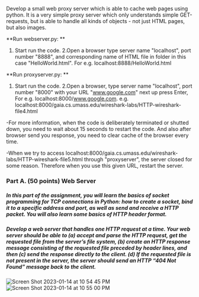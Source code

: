 Develop a small web proxy server which is able to cache web pages using python. It is a very
simple proxy server which only understands simple GET-requests, but is able to handle all kinds
of objects - not just HTML pages, but also images.

**Run webserver.py:
**
1. Start run the code. 2.Open a browser type server name "localhost", port number "8888", and corresponding name of HTML file in folder in this case "HelloWorld.html". For e.g. localhost:8888/HelloWorld.html

**Run proxyserver.py:
**
1. Start run the code. 2.Open a browser, type server name "localhost", port number "8000" with your URL "www.google.com" next up press Enter,
   For e.g. localhost:8000/www.google.com. e.g. localhost:8000/gaia.cs.umass.edu/wireshark-labs/HTTP-wireshark-file4.html

-For more information, when the code is deliberately terminated or shutted down, you need to wait about 15 seconds to restart the code. And also after browser send you response, you need to clear cache of the browser every time.

-When we try to access localhost:8000/gaia.cs.umass.edu/wireshark-labs/HTTP-wireshark-file5.html through "proxyserver", the server closed for some reason. Therefore when you use this given URL, restart the server.

### Part A. (50 points) Web Server
##### In this part of the assignment, you will learn the basics of socket programming for TCP connections in Python: how to create a socket, bind it to a specific address and port, as well as send and receive a HTTP packet. You will also learn some basics of HTTP header format. 

##### Develop a web server that handles one HTTP request at a time. Your web server should be able to (a) accept and parse the HTTP request, get the requested file from the server’s file system, (b) create an HTTP response message consisting of the requested file preceded by header lines, and then (c) send the response directly to the client. (d) If the requested file is not present in the server, the server should send an HTTP “404 Not Found” message back to the client. 

![Screen Shot 2023-01-14 at 10 54 45 PM](https://user-images.githubusercontent.com/107897025/212522126-41459ed9-942c-44ca-8385-42d72979bf0a.png)
![Screen Shot 2023-01-14 at 10 55 00 PM](https://user-images.githubusercontent.com/107897025/212522127-7e1b5985-04c2-49f1-b00f-189fe766dcd1.png)
